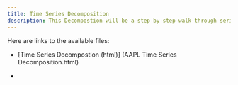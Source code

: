 ```yaml
---
title: Time Series Decomposition
description: This Decompostion will be a step by step walk-through series.
---
```

Here are links to the available files:

- [Time Series Decompostion (html)] (AAPL Time Series Decomposition.html)

-
